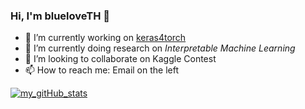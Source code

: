 ### Hi, I'm blueloveTH 👋

- 🔭 I’m currently working on [keras4torch](https://github.com/blueloveTH/keras4torch)
- 🌱 I’m currently doing research on *Interpretable Machine Learning*
- 👯 I’m looking to collaborate on Kaggle Contest
- 📫 How to reach me: Email on the left

[![my_gitHub_stats](https://github-readme-stats.vercel.app/api?username=blueloveTH)]()
